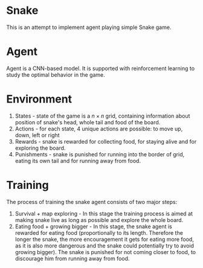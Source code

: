 # Snake

This is an attempt to implement agent playing simple Snake game.

# Agent

Agent is a CNN-based model. It is supported with reinforcement learning to study the optimal behavior in the game.

# Environment

1. States - state of the game is a  $n \times n$ grid, containing information about position of snake's head, whole tail and food of the board.
2. Actions - for each state, 4 unique actions are possible: to move up, down, left or right
3. Rewards - snake is rewarded for collecting food, for staying alive and for exploring the board.
4. Punishments - snake is punished for running into the border of grid, eating its own tail and for running away from food.

# Training 

The process of training the snake agent consists of two major steps:
1. Survival + map exploring - In this stage the training process is aimed at making snake live as long as possible and explore the whole board. 
2. Eating food + growing bigger - In this stage, the snake agent is rewarded for eating food (proportionally to its length. Therefore the longer the snake, the more encouragement it gets for eating more food, as it is also more dangerous and the snake could potentially try to avoid growing bigger). The snake is punished for not coming closer to food, to discourage him from running away from food.